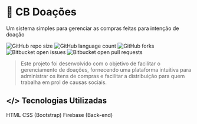 # 🤲 CB Doações

 Um sistema simples para gerenciar as compras feitas para intenção de doação

![GitHub repo size](https://img.shields.io/github/repo-size/CesarMafra/cb-doacoes?style=for-the-badge)
![GitHub language count](https://img.shields.io/github/languages/count/CesarMafra/cb-doacoes?style=for-the-badge)
![GitHub forks](https://img.shields.io/github/forks/CesarMafra/cb-doacoes?style=for-the-badge)
![Bitbucket open issues](https://img.shields.io/bitbucket/issues/CesarMafra/cb-doacoes?style=for-the-badge)
![Bitbucket open pull requests](https://img.shields.io/bitbucket/pr-raw/CesarMafra/cb-doacoes?style=for-the-badge)

> Este projeto foi desenvolvido com o objetivo de facilitar o gerenciamento de doações, fornecendo uma plataforma intuitiva para administrar os itens de compras e facilitar a distribuição para quem trabalha em prol de causas sociais.

## </> Tecnologias Utilizadas

HTML
CSS (Bootstrap)
Firebase (Back-end)